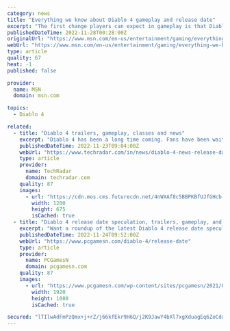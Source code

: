 ```yaml
---
category: news
title: "Everything we know about Diablo 4 gameplay and release date"
excerpt: "The first change players can expect in gameplay is that Diablo 4 is an open-world game. The game won’t have a linear storyline but instead almost 150 dungeons and locations for players to explore."
publishedDateTime: 2022-11-28T00:28:00Z
originalUrl: "https://www.msn.com/en-us/entertainment/gaming/everything-we-know-about-diablo-4-gameplay-and-release-date/ar-AA14Dj1a"
webUrl: "https://www.msn.com/en-us/entertainment/gaming/everything-we-know-about-diablo-4-gameplay-and-release-date/ar-AA14Dj1a"
type: article
quality: 67
heat: -1
published: false

provider:
  name: MSN
  domain: msn.com

topics:
  - Diablo 4

related:
  - title: "Diablo 4 trailers, gameplay, classes and news"
    excerpt: "Diablo 4 has been a long time coming. Fans have been waiting with baited breath for years now, so we're happy to say that there really isn't all that long to wait until release. So far ..."
    publishedDateTime: 2022-11-23T09:04:00Z
    webUrl: "https://www.techradar.com/in/news/diablo-4-news-release-date-trailers-rumors"
    type: article
    provider:
      name: TechRadar
      domain: techradar.com
    quality: 87
    images:
      - url: "https://cdn.mos.cms.futurecdn.net/4nWXAf8c5BBPKBfUJfGHcb-1200-80.jpg"
        width: 1200
        height: 675
        isCached: true
  - title: "Diablo 4 release date speculation, trailers, gameplay, and news"
    excerpt: "Want a roundup of the latest Diablo 4 release date speculation and news? Announced during BlizzCon 2019, the upcoming entry in the demon-slaying action RPG game series has had many different ..."
    publishedDateTime: 2022-11-24T09:52:00Z
    webUrl: "https://www.pcgamesn.com/diablo-4/release-date"
    type: article
    provider:
      name: PCGamesN
      domain: pcgamesn.com
    quality: 87
    images:
      - url: "https://www.pcgamesn.com/wp-content/sites/pcgamesn/2021/07/diablo-4-release-date.jpg"
        width: 1920
        height: 1080
        isCached: true

secured: "lTIlwAdFmPzQmx+j+rZ/j66kfEkr9H6Q/j2K9JawY4bXl7xgXduagEq6ZoCdavbc1INJZf5L1nCGBBrNTvkSRg6pbPG9arRuH/2dgN+RCbO693QhWPlxd3noRZyqHwMGNVqRFHHchmYHToNS7eU/gKdV7YIkqvmQmq6RH4lrAUFokC8qf35POHeAEBpp96ruXu196DZ9N//5BiX9WP+pf9Qxn0kc00QiZbI4bBMVR+KXKF1oWL0lqWTkcuOydG2WLkAZzmWAmQAIcwAIDg4I7bnxmpMUCEQ4xhxRlGlpjjCAVu7TIkJGNMBRLEtVv5kYXUmg5cfIQLupftuknBRhUjV0fG6P0dTzGFNi+An1SNk=;ZNoUA5JGe/JT4YqtZpAgCg=="
---
```


